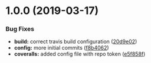 # 1.0.0 (2019-03-17)


### Bug Fixes

* **build:** correct travis build configuration ([20d9e02](https://github.com/PierianDx/genome/commit/20d9e02))
* **config:** more initial commits ([f8b4062](https://github.com/PierianDx/genome/commit/f8b4062))
* **coveralls:** added config file with repo token ([e5f858f](https://github.com/PierianDx/genome/commit/e5f858f))
